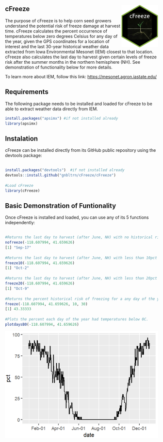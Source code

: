 
<!-- README.md is generated from README.Rmd. Please edit that file -->

## cFreeze <img src="man/figures/logo.png" align="right" height="139" />

<!-- badges: start -->
<!-- badges: end -->

The purpose of cFreeze is to help corn seed growers understand the
potential risk of freeze damage at harvest time. cFreeze calculates the
percent occurrence of temperatures below zero degrees Celsius for any
day of the year, given the GPS coordinates for a location of interest
and the last 30-year historical weather data extracted from Iowa
Environmental Mesonet (IEM) closest to that location. cFreeze also
calculates the last day to harvest given certain levels of freeze risk
after the summer months in the northern hemisphere (NH). See
demonstration of functionality below for more details.

To learn more about IEM, follow this link:
<https://mesonet.agron.iastate.edu/>

## Requirements

The following package needs to be installed and loaded for cFreeze to be
able to extract weather data directly from IEM.

``` r
install.packages("apsimx") #if not installed already
library(apsimx)
```

## Instalation

cFreeze can be installed directly from its GitHub public repository
using the devtools package:

``` r

install.packages("devtools")  #if not installed already
devtools::install.github("gnbltrn/cFreeze/cFreeze")

#Load cFreeze
library(cFreeze)
```

## Basic Demonstration of Funtionality

Once cFreeze is installed and loaded, you can use any of its 5 functions
independently:

``` r

#Returns the last day to harvest (after June, NH) with no historical risk of freezing.
nofreeze(-118.607994, 41.659626)
[1] "Sep-17"

#Returns the last day to harvest (after June, NH) with less than 10pct historical risk of freezing.
freeze10(-118.607994, 41.659626)
[1] "Oct-2"

#Returns the last day to harvest (after June, NH) with less than 20pct historical risk of freezing.
freeze20(-118.607994, 41.659626)
[1] "Oct-9"

#Returns the percent historical risk of freezing for a any day of the year. 
freeze(-118.607994, 41.659626, 10, 30)
[1] 43.33333

#Plots the percent each day of the year had temperatures below 0C.
plotdaysB0(-118.607994, 41.659626) 
```

![](man/figures/plotB0.png)
